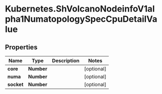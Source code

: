 # Kubernetes.ShVolcanoNodeinfoV1alpha1NumatopologySpecCpuDetailValue

## Properties

Name | Type | Description | Notes
------------ | ------------- | ------------- | -------------
**core** | **Number** |  | [optional] 
**numa** | **Number** |  | [optional] 
**socket** | **Number** |  | [optional] 


